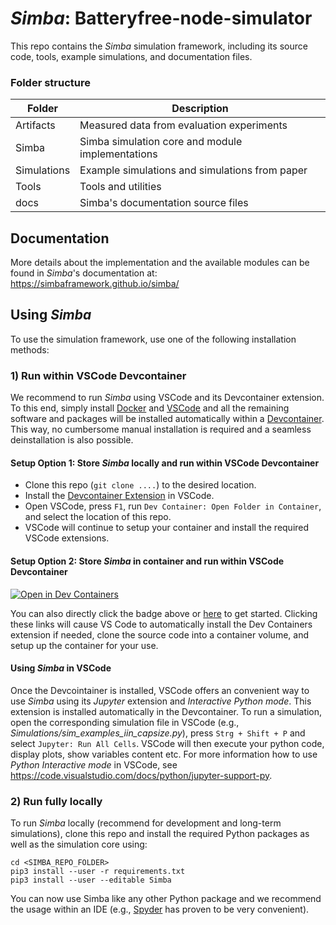 # *Simba*: Batteryfree-node-simulator

This repo contains the *Simba* simulation framework, including its source code, tools, example simulations, and documentation files.

### Folder structure

| **Folder** | **Description** |
|---|---|
| Artifacts | Measured data from evaluation experiments |
| Simba | Simba simulation core and module implementations |
| Simulations | Example simulations and simulations from paper |
| Tools | Tools and utilities |
| docs | Simba's documentation source files |

## Documentation
More details about the implementation and the available modules can be found in *Simba*'s documentation at: https://simbaframework.github.io/simba/

## Using *Simba*

To use the simulation framework, use one of the following installation methods:

### 1) Run within VSCode Devcontainer

We recommend to run *Simba* using VSCode and its Devcontainer extension.
To this end, simply install [Docker](https://www.docker.com/products/docker-desktop/) and [VSCode](https://code.visualstudio.com/) and all the remaining software and packages will be installed automatically within a [Devcontainer](https://code.visualstudio.com/docs/devcontainers/containers). This way, no cumbersome manual installation is required and a seamless deinstallation is also possible.

#### Setup Option 1: Store *Simba* locally and run within VSCode Devcontainer

- Clone this repo (`git clone ....`) to the desired location.
- Install the [Devcontainer Extension](...) in VSCode.
- Open VSCode, press `F1`, run `Dev Container: Open Folder in Container`, and select the location of this repo.
- VSCode will continue to setup your container and install the required VSCode extensions.

#### Setup Option 2: Store *Simba* in container and run within VSCode Devcontainer
[![Open in Dev Containers](https://img.shields.io/static/v1?label=Dev%20Containers&message=Open&color=blue&logo=visualstudiocode)](https://vscode.dev/redirect?url=vscode://ms-vscode-remote.remote-containers/cloneInVolume?url=https://github.com/simbaframework/simba.git)

You can also directly click the badge above or [here](https://vscode.dev/redirect?url=vscode://ms-vscode-remote.remote-containers/cloneInVolume?url=https://github.com/simbaframework/simba.git) to get started. Clicking these links will cause VS Code to automatically install the Dev Containers extension if needed, clone the source code into a container volume, and setup up the container for your use.

#### Using *Simba* in VSCode

Once the Devcointainer is installed, VSCode offers an convenient way to use *Simba* using its *Jupyter* extension and *Interactive Python mode*. This extension is installed automatically in the Devcontainer.
To run a simulation, open the corresponding simulation file in VSCode (e.g., *Simulations/sim_examples_iin_capsize.py*), press `Strg + Shift + P` and select `Jupyter: Run All Cells`.
VSCode will then execute your python code, display plots, show variables content etc. 
For more information how to use *Python Interactive mode* in VSCode, see https://code.visualstudio.com/docs/python/jupyter-support-py.

### 2) Run fully locally

To run *Simba* locally (recommend for development and long-term simulations), clone this repo and install the required Python packages as well as the simulation core using:
```
cd <SIMBA_REPO_FOLDER>
pip3 install --user -r requirements.txt
pip3 install --user --editable Simba
```
You can now use Simba like any other Python package and we recommend the usage within an IDE (e.g., [Spyder](https://www.spyder-ide.org/) has proven to be very convenient).
